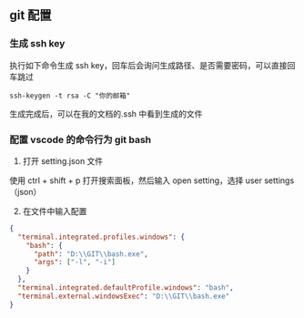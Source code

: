 ## git 配置

### 生成 ssh key

执行如下命令生成 ssh key，回车后会询问生成路径、是否需要密码，可以直接回车跳过

```
ssh-keygen -t rsa -C "你的邮箱"
```

生成完成后，可以在我的文档的.ssh 中看到生成的文件

### 配置 vscode 的命令行为 git bash

1. 打开 setting.json 文件

使用 ctrl + shift + p 打开搜索面板，然后输入 open setting，选择 user settings（json）

2. 在文件中输入配置

```json
{
  "terminal.integrated.profiles.windows": {
    "bash": {
      "path": "D:\\GIT\\bash.exe",
      "args": ["-l", "-i"]
    }
  },
  "terminal.integrated.defaultProfile.windows": "bash",
  "terminal.external.windowsExec": "D:\\GIT\\bash.exe"
}
```
